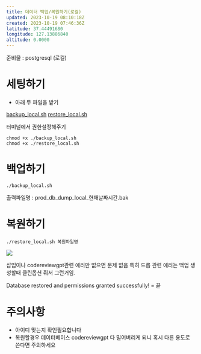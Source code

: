 ```yaml
---
title: 데이터 백업/복원하기(로컬)
updated: 2023-10-19 08:10:18Z
created: 2023-10-19 07:46:36Z
latitude: 37.44491680
longitude: 127.13886840
altitude: 0.0000
---
```


준비물 :  postgresql (로컬)


# 세팅하기

- 아래 두 파일을 받기


<a href="{{ site.baseurl }}/assets/backup_local.sh">backup_local.sh</a>
<a href="{{ site.baseurl }}/assets/restore_local.sh">restore_local.sh</a>




터미널에서 권한설정해주기

```
chmod +x ./backup_local.sh
chmod +x ./restore_local.sh
```






# 백업하기

```
./backup_local.sh
```

출력파일명 : prod_db_dump_local_현재날짜시간.bak



# 복원하기

```
./restore_local.sh 복원파일명
```


<img src="{{ site.baseurl }}/assets/스크린샷%202023-10-19%20오후%204.52.49.png"/>

삽입이나 codereviewgpt관련 에러만 없으면 문제 없음
특히 드롭 관련 에러는 백업 생성할때 클린옵션 줘서 그런거임.

Database restored and permissions granted successfully!  = 끝


# 주의사항
* 아이디  맞는지 확인필요합니다
* 복원할경우 데이터베이스 codereviewgpt 다 밀어버리게 되니 혹시 다른 용도로 쓴다면 주의하세요


